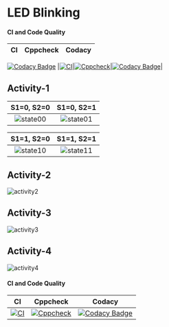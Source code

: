 # LED Blinking 


#### CI and Code Quality

|CI|Cppcheck|Codacy|
|:--:|:--:|:--:|
[![Codacy Badge](https://api.codacy.com/project/badge/Grade/97ad3cbbde764745bf06655f10cd534f)](https://app.codacy.com/gh/259134lavanyabs/Activity1_embClavbs?utm_source=github.com&utm_medium=referral&utm_content=259134lavanyabs/Activity1_embClavbs&utm_campaign=Badge_Grade_Settings)
|[![CI](https://github.com/259134lavanyabs/Activity1_embClavbs/actions/workflows/blank.yml/badge.svg)](https://github.com/259134lavanyabs/Activity1_embClavbs/actions/workflows/blank.yml)|[![Cppcheck](https://github.com/259134lavanyabs/Activity1_embClavbs/actions/workflows/CodeQuality.yml/badge.svg)](https://github.com/259134lavanyabs/Activity1_embClavbs/actions/workflows/CodeQuality.yml)|[![Codacy Badge](https://app.codacy.com/project/badge/Grade/643b7ca2b2dc4daba1e700c216bb87d9)](https://www.codacy.com/gh/Bharathgopal/Emb-C/dashboard?utm_source=github.com&amp;utm_medium=referral&amp;utm_content=Bharathgopal/Emb-C&amp;utm_campaign=Badge_Grade)|


## Activity-1

|S1=0, S2=0|S1=0, S2=1|
|:--:|:--:|
|![state00](https://user-images.githubusercontent.com/81295980/116694140-85587c00-a9dc-11eb-85fc-7f8f4be85b8e.png)|![state01](https://user-images.githubusercontent.com/81295980/116694280-b6d14780-a9dc-11eb-9ae2-e22e8bb6e743.png)|

|S1=1, S2=0|S1=1, S2=1|
|:--:|:--:|
|![state10](https://user-images.githubusercontent.com/81295980/116694371-d10b2580-a9dc-11eb-8fb1-2275777797b0.png)|![state11](https://user-images.githubusercontent.com/81295980/116694411-e1bb9b80-a9dc-11eb-852a-1fff3685cfba.png)|

## Activity-2
![activity2](https://user-images.githubusercontent.com/81295980/116672862-4ae0e600-a9c0-11eb-8440-71c0671e692b.png)

## Activity-3
![activity3](https://user-images.githubusercontent.com/81295980/116673023-7bc11b00-a9c0-11eb-984c-b1d76072dc80.png)

## Activity-4
![activity4](https://user-images.githubusercontent.com/81295980/116673157-a9a65f80-a9c0-11eb-892a-dc168e5eb9b9.png)



#### CI and Code Quality

|CI|Cppcheck|Codacy|
|:--:|:--:|:--:|
|[![CI](https://github.com/259134lavanyabs/Activity1_embClavbs/actions/workflows/blank.yml/badge.svg)](https://github.com/259134lavanyabs/Activity1_embClavbs/actions/workflows/blank.yml)|[![Cppcheck](https://github.com/259134lavanyabs/Activity1_embClavbs/actions/workflows/CodeQuality.yml/badge.svg)](https://github.com/259134lavanyabs/Activity1_embClavbs/actions/workflows/CodeQuality.yml)|[![Codacy Badge](https://app.codacy.com/project/badge/Grade/643b7ca2b2dc4daba1e700c216bb87d9)](https://www.codacy.com/gh/Bharathgopal/Emb-C/dashboard?utm_source=github.com&amp;utm_medium=referral&amp;utm_content=Bharathgopal/Emb-C&amp;utm_campaign=Badge_Grade)|
